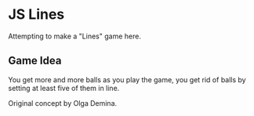 # JS Lines
Attempting to make a "Lines" game here. 
## Game Idea
You get more and more balls as you play the game, you get rid of balls by setting at least five of them in line.

Original concept by Olga Demina. 

